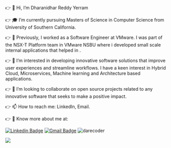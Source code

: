 <!---
- 👋 Hi, I’m Dharanidhar Reddy Yerram
- 👀 I’m interested in ...
- 🌱 I’m currently pursuing ...
- 💞️ I’m looking to collaborate on ...
- 📫 How to reach me ...


dreddyyerram/dreddyyerram is a ✨ special ✨ repository because its `README.md` (this file) appears on your GitHub profile.
You can click the Preview link to take a look at your changes.
--->
:point_right: 👋 Hi, I’m Dharanidhar Reddy Yerram

:point_right: 🎓 I’m currently pursuing Masters of Science in Computer Science from University of Southern California.

:point_right: 🌱 Previously, I worked as a Software Engineer at VMware. I was part of the NSX-T Platform team in VMware NSBU where i developed small scale internal applications that helped in . 

:point_right: 👀 I’m interested in developing innovative software solutions that improve user experiences and streamline workflows. I have a keen interest in Hybrid Cloud, Microservices, Machine learning and Architecture based applications.

:point_right: 💞️ I’m looking to collaborate on open source projects related to any innovative software that seeks to make a positive impact.

:point_right: 📫 How to reach me: LinkedIn, Email.

:point_right: 🔭 Know more about me at: 

[![Linkedin Badge](https://img.shields.io/badge/-DharanidharReddy-blue?style=flat-square&logo=Linkedin&logoColor=white&link=https://www.linkedin.com/in/dharanidharreddy/)](https://www.linkedin.com/in/dharanidharreddy/)
[![Gmail Badge](https://img.shields.io/badge/yerram@usc.edu-c14438?style=flat-square&logo=Gmail&logoColor=white&link=mailto:yerram@usc.edu)](mailto:yerram@usc.edu)
<img src="https://komarev.com/ghpvc/?username=dreddyyerram" alt="darecoder"/>

<img src="https://github-readme-stats.vercel.app/api?username=dreddyyerram&&show_icons=true&title_color=ffffff&icon_color=bb2acf&text_color=daf7dc&bg_color=191919">
